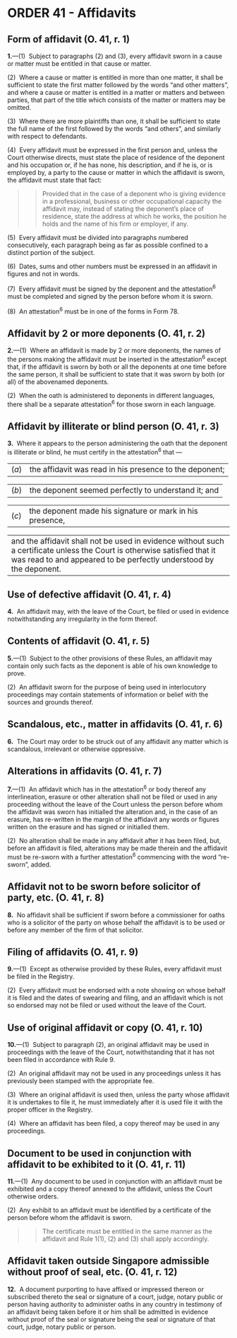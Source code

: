 # ORDER 41 - Affidavits

## Form of affidavit (O. 41, r. 1)

**1.**—(1)  Subject to paragraphs (2) and (3), every affidavit sworn in a cause or matter must be entitled in that cause or matter.



(2)  Where a cause or matter is entitled in more than one matter, it shall be sufficient to state the first matter followed by the words “and other matters”, and where a cause or matter is entitled in a matter or matters and between parties, that part of the title which consists of the matter or matters may be omitted.



(3)  Where there are more plaintiffs than one, it shall be sufficient to state the full name of the first followed by the words “and others”, and similarly with respect to defendants.



(4)  Every affidavit must be expressed in the first person and, unless the Court otherwise directs, must state the place of residence of the deponent and his occupation or, if he has none, his description, and if he is, or is employed by, a party to the cause or matter in which the affidavit is sworn, the affidavit must state that fact:

>

>>Provided that in the case of a deponent who is giving evidence in a professional, business or other occupational capacity the affidavit may, instead of stating the deponent’s place of residence, state the address at which he works, the position he holds and the name of his firm or employer, if any.



(5)  Every affidavit must be divided into paragraphs numbered consecutively, each paragraph being as far as possible confined to a distinct portion of the subject.



(6)  Dates, sums and other numbers must be expressed in an affidavit in figures and not in words.



(7)  Every affidavit must be signed by the deponent and the attestation<sup>6</sup> must be completed and signed by the person before whom it is sworn.



(8)  An attestation<sup>6</sup> must be in one of the forms in Form 78.

## Affidavit by 2 or more deponents (O. 41, r. 2)

**2.**—(1)  Where an affidavit is made by 2 or more deponents, the names of the persons making the affidavit must be inserted in the attestation<sup>6</sup> except that, if the affidavit is sworn by both or all the deponents at one time before the same person, it shall be sufficient to state that it was sworn by both (or all) of the abovenamed deponents.



(2)  When the oath is administered to deponents in different languages, there shall be a separate attestation<sup>6</sup> for those sworn in each language.

## Affidavit by illiterate or blind person (O. 41, r. 3)

**3.**  Where it appears to the person administering the oath that the deponent is illiterate or blind, he must certify in the attestation<sup>6</sup> that —

<table class="p1_1" style="font-size:13pt" width="100%"><tbody><tr><td class="p1No">(<em>a</em>)</td><td class="pTxt">the affidavit was read in his presence to the deponent;</td></tr></tbody></table>

<table class="p1_1" style="font-size:13pt" width="100%"><tbody><tr><td class="p1No">(<em>b</em>)</td><td class="pTxt">the deponent seemed perfectly to understand it; and</td></tr></tbody></table>

<table class="p1_1" style="font-size:13pt" width="100%"><tbody><tr><td class="p1No">(<em>c</em>)</td><td class="pTxt">the deponent made his signature or mark in his presence,</td></tr></tbody></table>

<table width="100%"><tbody><tr><td class="prov1N2SO" style="font-size:13pt">and the affidavit shall not be used in evidence without such a certificate unless the Court is otherwise satisfied that it was read to and appeared to be perfectly understood by the deponent.</td></tr></tbody></table>

## Use of defective affidavit (O. 41, r. 4)

**4.**  An affidavit may, with the leave of the Court, be filed or used in evidence notwithstanding any irregularity in the form thereof.

## Contents of affidavit (O. 41, r. 5)

**5.**—(1)  Subject to the other provisions of these Rules, an affidavit may contain only such facts as the deponent is able of his own knowledge to prove.



(2)  An affidavit sworn for the purpose of being used in interlocutory proceedings may contain statements of information or belief with the sources and grounds thereof.

## Scandalous, etc., matter in affidavits (O. 41, r. 6)

**6.**  The Court may order to be struck out of any affidavit any matter which is scandalous, irrelevant or otherwise oppressive.

## Alterations in affidavits (O. 41, r. 7)

**7.**—(1)  An affidavit which has in the attestation<sup>6</sup> or body thereof any interlineation, erasure or other alteration shall not be filed or used in any proceeding without the leave of the Court unless the person before whom the affidavit was sworn has initialled the alteration and, in the case of an erasure, has re-written in the margin of the affidavit any words or figures written on the erasure and has signed or initialled them.



(2)  No alteration shall be made in any affidavit after it has been filed, but, before an affidavit is filed, alterations may be made therein and the affidavit must be re-sworn with a further attestation<sup>6</sup> commencing with the word “re-sworn”, added.

## Affidavit not to be sworn before solicitor of party, etc. (O. 41, r. 8)

**8.**  No affidavit shall be sufficient if sworn before a commissioner for oaths who is a solicitor of the party on whose behalf the affidavit is to be used or before any member of the firm of that solicitor.

## Filing of affidavits (O. 41, r. 9)

**9.**—(1)  Except as otherwise provided by these Rules, every affidavit must be filed in the Registry.



(2)  Every affidavit must be endorsed with a note showing on whose behalf it is filed and the dates of swearing and filing, and an affidavit which is not so endorsed may not be filed or used without the leave of the Court.

## Use of original affidavit or copy (O. 41, r. 10)

**10.**—(1)  Subject to paragraph (2), an original affidavit may be used in proceedings with the leave of the Court, notwithstanding that it has not been filed in accordance with Rule 9.



(2)  An original affidavit may not be used in any proceedings unless it has previously been stamped with the appropriate fee.



(3)  Where an original affidavit is used then, unless the party whose affidavit it is undertakes to file it, he must immediately after it is used file it with the proper officer in the Registry.



(4)  Where an affidavit has been filed, a copy thereof may be used in any proceedings.

## Document to be used in conjunction with affidavit to be exhibited to it (O. 41, r. 11)

**11.**—(1)  Any document to be used in conjunction with an affidavit must be exhibited and a copy thereof annexed to the affidavit, unless the Court otherwise orders.



(2)  Any exhibit to an affidavit must be identified by a certificate of the person before whom the affidavit is sworn.

>

>>The certificate must be entitled in the same manner as the affidavit and Rule 1(1), (2) and (3) shall apply accordingly.

## Affidavit taken outside Singapore admissible without proof of seal, etc. (O. 41, r. 12)

**12.**  A document purporting to have affixed or impressed thereon or subscribed thereto the seal or signature of a court, judge, notary public or person having authority to administer oaths in any country in testimony of an affidavit being taken before it or him shall be admitted in evidence without proof of the seal or signature being the seal or signature of that court, judge, notary public or person.
